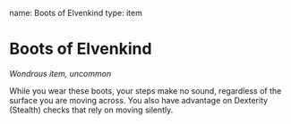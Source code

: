 name: Boots of Elvenkind type: item

# Boots of Elvenkind
_Wondrous item, uncommon_

While you wear these boots, your steps make no sound, regardless of the surface you are moving across. You also have advantage on Dexterity (Stealth) checks that rely on moving silently. 